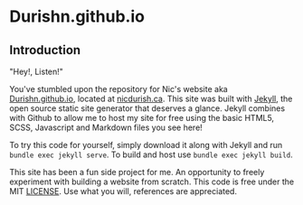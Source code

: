 Durishn.github.io
======

Introduction
------------

"Hey!, Listen!"

You've stumbled upon the repository for Nic's website aka [Durishn.github.io](https://github.com/Durishn/Durishn.github.io), located at [nicdurish.ca](https://nicdurish.ca). This site was built with [Jekyll](http://jekyllrb.com/), the open source static site generator that deserves a glance. Jekyll combines with Github to allow me to host my site for free using the basic HTML5, SCSS, Javascript and Markdown files you see here!

To try this code for yourself, simply download it along with Jekyll and run `bundle exec jekyll serve`. To build and host use `bundle exec jekyll build`.


This site has been a fun side project for me. An opportunity to freely experiment with building a website from scratch. This code is free under the MIT [LICENSE](LICENSE.md). Use what you will, references are appreciated.
